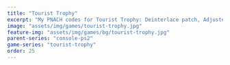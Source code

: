 ```yaml
---
title: "Tourist Trophy"
excerpt: "My PNACH codes for Tourist Trophy: Deinterlace patch, Adjusted trigger sensitivity."
image: "assets/img/games/tourist-trophy.jpg"
feature-img: "assets/img/games/bg/tourist-trophy.jpg"
parent-series: "console-ps2"
game-series: "tourist-trophy"
order: 25
---
```

